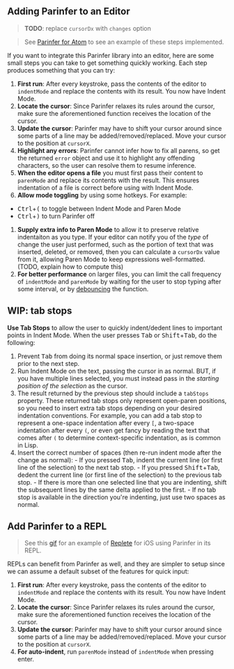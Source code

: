 ## Adding Parinfer to an Editor

> __TODO__: replace `cursorDx` with `changes` option

> See [Parinfer for Atom][atom-parinfer] to see an example of these steps implemented.

[atom-parinfer]:https://github.com/oakmac/atom-parinfer

If you want to integrate this Parinfer library into an editor, here are some
small steps you can take to get something quickly working.  Each step produces
something that you can try:

1. __First run__: After every keystroke, pass the contents of the editor to
   `indentMode` and replace the contents with its result.  You now have Indent Mode.
1. __Locate the cursor__: Since Parinfer relaxes its rules around the cursor,
   make sure the aforementioned function receives the location of the cursor.
1. __Update the cursor__: Parinfer may have to shift your cursor around since
   some parts of a line may be added/removed/replaced.  Move your cursor to
   the position at `cursorX`.
1. __Highlight any errors__: Parinfer cannot infer how to fix all parens, so
   get the returned `error` object and use it to highlight any offending characters,
   so the user can resolve them to resume inference.
1. __When the editor opens a file__ you must first pass their content to
  `parenMode` and replace its contents with the result.  This ensures
  indentation of a file is correct before using with Indent Mode.
1. __Allow mode toggling__ by using some hotkeys.  For example:
  - <kbd>Ctrl</kbd>+<kbd>(</kbd> to toggle between Indent Mode and Paren Mode
  - <kbd>Ctrl</kbd>+<kbd>)</kbd> to turn Parinfer off
1. __Supply extra info to Paren Mode__ to allow it to preserve relative indentaiton
   as you type.  If your editor can notify you of the _type_ of change the user
   just performed, such as the portion of text that was inserted, deleted, or removed,
   then you can calculate a `cursorDx` value from it, allowing Paren Mode
   to keep expressions well-formatted. (TODO, explain how to compute this)
1. __For better performance__ on larger files, you can limit the call frequency
  of `indentMode` and `parenMode` by waiting for the user to stop typing after
  some interval, or by [debouncing] the function.

[debouncing]:https://davidwalsh.name/javascript-debounce-function

## WIP: tab stops


 __Use Tab Stops__ to allow the user to quickly indent/dedent lines to
 important points in Indent Mode.  When the user presses <kbd>Tab</kbd> or
 <kbd>Shift</kbd>+<kbd>Tab</kbd>, do the following:

   1. Prevent <kbd>Tab</kbd> from doing its normal space insertion, or just
      remove them prior to the next step.
   1. Run Indent Mode on the text, passing the cursor in as normal. BUT, if you
      have multiple lines selected, you must instead pass in the
      _starting position of the selection_ as the cursor.
   1. The result returned by the previous step should include a `tabStops`
      property.  These returned tab stops only represent open-paren positions,
      so you need to insert extra tab stops depending on your desired
      indentation conventions.  For example, you can add a tab stop to
      represent a one-space indentation after every `[`, a two-space indentation
      after every `(`, or even get fancy by reading the text that comes after `(`
      to determine context-specific indentation, as is common in Lisp.
   1. Insert the correct number of spaces (then re-run indent mode after the change as normal):
     - If you pressed <kbd>Tab</kbd>, indent the current line (or first line of
       the selection) to the next tab stop.
     - If you pressed <kbd>Shift</kbd>+<kbd>Tab</kbd>, dedent the current line
       (or first line of the selection) to the previous tab stop.
     - If there is more than one selected line that you are indenting, shift the
       subsequent lines by the same delta applied to the first.
     - If no tab stop is available in the direction you're indenting, just use
       two spaces as normal.

## Add Parinfer to a REPL

> See this [gif][replete-gif] for an example of [Replete] for iOS using Parinfer in its REPL.

[replete-gif]:https://twitter.com/mfikes/status/668435676438900737
[replete]:https://github.com/mfikes/replete

REPLs can benefit from Parinfer as well, and they are simpler to setup since
we can assume a default subset of the features for quick input:

1. __First run__: After every keystroke, pass the contents of the editor to
   `indentMode` and replace the contents with its result.  You now have Indent
   Mode.
1. __Locate the cursor__: Since Parinfer relaxes its rules around the cursor,
   make sure the aforementioned function receives the location of the cursor.
1. __Update the cursor__: Parinfer may have to shift your cursor around since
   some parts of a line may be added/removed/replaced.  Move your cursor to
   the position at `cursorX`.
1. __For auto-indent__, run `parenMode` instead of `indentMode` when pressing enter.
